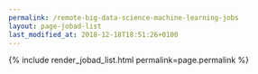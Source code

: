 ```yaml
---
permalink: /remote-big-data-science-machine-learning-jobs
layout: page-jobad-list
last_modified_at: 2018-12-18T18:51:26+0100
---
```

{% include render_jobad_list.html permalink=page.permalink %}
